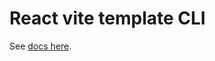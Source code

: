 # React vite template CLI

See [docs here](https://github.com/XenoPOMP/react-vite-template/blob/master/.rvt/docs/CLI.md).

